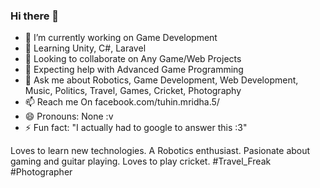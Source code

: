 ### Hi there 👋

- 🔭 I’m currently working on Game Development  
- 🌱 Learning Unity, C#, Laravel  
- 👯 Looking to collaborate on Any Game/Web Projects  
- 🤔 Expecting help with Advanced Game Programming  
- 💬 Ask me about Robotics, Game Development, Web Development, Music, Politics, Travel, Games, Cricket, Photography  
- 📫 Reach me On facebook.com/tuhin.mridha.5/ 
- 😄 Pronouns: None :v  
- ⚡ Fun fact: "I actually had to google to answer this :3"  
<!--
**mxTuhin/mxTuhin** is a ✨ _special_ ✨ repository because its `README.md` (this file) appears on your GitHub profile.

Here are some ideas to get you started:


-->

Loves to learn new technologies. A Robotics enthusiast. Pasionate about gaming and guitar playing. Loves to play cricket. #Travel_Freak #Photographer
